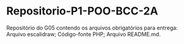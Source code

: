 # Repositorio-P1-POO-BCC-2A
Repositório do G05 contendo os arquivos obrigatórios para entrega: Arquivo escalidraw; Código-fonte PHP; Arquivo README.md.
